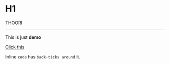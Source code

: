 # H1

THOORI
***

This is just **demo** 

[Click this ](https://www.google.com)

Inline `code` has `back-ticks around` it.



